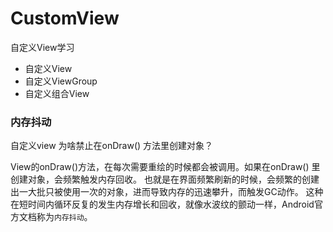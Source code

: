 # CustomView
自定义View学习

- 自定义View
- 自定义ViewGroup
- 自定义组合View


### 内存抖动

自定义view 为啥禁止在onDraw() 方法里创建对象？

View的onDraw()方法，在每次需要重绘的时候都会被调用。如果在onDraw() 里创建对象，会频繁触发内存回收。
也就是在界面频繁刷新的时候，会频繁的创建出一大批只被使用一次的对象，进而导致内存的迅速攀升，而触发GC动作。
这种在短时间内循环反复的发生内存增长和回收，就像水波纹的颤动一样，Android官方文档称为`内存抖动`。